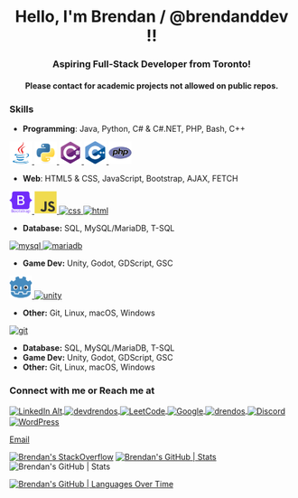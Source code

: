 <h1 align="center">Hello, I'm Brendan / @brendanddev !!</h1>
<h3 align="center">Aspiring Full-Stack Developer from Toronto!</h3>
<h4 align="center"><strong>Please contact for academic projects not allowed on public repos.</strong></h4>

### Skills
<!-- Programming Language Skills -->
* **Programming**: Java, Python, C# & C#.NET, PHP, Bash, C++
<p align="left">
    <a href="https://www.java.com" target="_blank" rel="noreferrer">
        <img src="https://raw.githubusercontent.com/devicons/devicon/master/icons/java/java-original.svg" alt="java" width="40" height="40"/>
    </a>
    <a href="https://www.python.org" target="_blank" rel="noreferrer">
        <img src="https://raw.githubusercontent.com/devicons/devicon/master/icons/python/python-original.svg" alt="python" width="40" height="40"/>
    </a>
    <a href="https://learn.microsoft.com/en-us/dotnet/csharp/" target="_blank" rel="noreferrer">
        <img src="https://raw.githubusercontent.com/devicons/devicon/master/icons/csharp/csharp-original.svg" alt="csharp" width="40" height="40"/>
    </a>
    <a href="https://isocpp.org/" target="_blank" rel="noreferrer">
        <img src="https://raw.githubusercontent.com/devicons/devicon/master/icons/cplusplus/cplusplus-original.svg" alt="cplusplus" width="40" height="40"/>
    </a>
    <a href="https://www.php.net" target="_blank" rel="noreferrer">
        <img src="https://raw.githubusercontent.com/devicons/devicon/master/icons/php/php-original.svg" alt="php" width="40" height="40"/>
    </a>
</p>

* **Web**: HTML5 & CSS, JavaScript, Bootstrap, AJAX, FETCH
<!-- Web Development Skills -->
<p align="left">
    <a href="https://getbootstrap.com" target="_blank" rel="noreferrer">
        <img src="https://raw.githubusercontent.com/devicons/devicon/master/icons/bootstrap/bootstrap-plain-wordmark.svg" alt="bootstrap" width="40" height="40"/>
    </a>
    <a href="https://developer.mozilla.org/en-US/docs/Web/JavaScript" target="_blank" rel="noreferrer">
        <img src="https://raw.githubusercontent.com/devicons/devicon/master/icons/javascript/javascript-original.svg" alt="javascript" width="40" height="40"/>
    </a>
    <a href="https://developer.mozilla.org/en-US/docs/Web/CSS" target="_blank" rel="noreferrer">
        <img src="https://github.com/rahuldkjain/github-profile-readme-generator/blob/master/src/images/icons/FrontendDevelopment/css.svg" alt="css" width="40" height="40"/>
    </a>
    <a href="https://developer.mozilla.org/en-US/docs/Web/HTML" target="_blank" rel="noreferrer">
        <img src="https://github.com/rahuldkjain/github-profile-readme-generator/blob/master/src/images/icons/FrontendDevelopment/html.svg" alt="html" width="40" height="40"/>
    </a>
</p>

* **Database:** SQL, MySQL/MariaDB, T-SQL
<!-- Database Development Skills -->
<p align="left">
    <a href="https://www.mysql.com/" target="_blank" rel="noreferrer">
        <img src="https://github.com/rahuldkjain/github-profile-readme-generator/blob/master/src/images/icons/Database/mysql.svg" alt="mysql" width="40" height="40"/>
    </a>
    <a href="https://mariadb.org/" target="_blank" rel="noreferrer">
        <img src="https://github.com/rahuldkjain/github-profile-readme-generator/blob/master/src/images/icons/Database/mariadb.svg" alt="mariadb" width="40" height="40"/>
    </a>
</p>

* **Game Dev:** Unity, Godot, GDScript, GSC
<!-- Game Development Skills -->
<p align="left">
    <a href="https://godotengine.org" target="_blank" rel="noreferrer">
        <img src="https://raw.githubusercontent.com/devicons/devicon/master/icons/godot/godot-original.svg" alt="godot" width="40" height="40"/>
    </a>
    <a href="https://unity.com/" target="_blank" rel="noreferrer">
        <img src="https://www.vectorlogo.zone/logos/unity3d/unity3d-icon.svg" alt="unity" width="40" height="40"/>
    </a>
</p>

* **Other:** Git, Linux, macOS, Windows
<!-- Other Skills -->
<p align="left">
    <a href="https://git-scm.com/" target="_blank" rel="noreferrer">
        <img src="https://www.vectorlogo.zone/logos/git-scm/git-scm-icon.svg" alt="git" width="40" height="40"/>
    </a>
</p>





* **Database:** SQL, MySQL/MariaDB, T-SQL
* **Game Dev:** Unity, Godot, GDScript, GSC
* **Other:** Git, Linux, macOS, Windows


### Connect with me or Reach me at
<a href="https://www.linkedin.com/in/brendan-dileo-bb39b4328/" target="blank">
    <img align="center" src="https://raw.githubusercontent.com/rahuldkjain/github-profile-readme-generator/master/src/images/icons/Social/linked-in-alt.svg" alt="LinkedIn Alt" height="30" width="40" />
</a>
<a href="https://stackoverflow.com/users/devdrendos" target="blank">
    <img align="center" src="https://raw.githubusercontent.com/rahuldkjain/github-profile-readme-generator/master/src/images/icons/Social/stack-overflow.svg" alt="devdrendos" height="30" width="40" />
</a>
<a href="https://leetcode.com/u/devbrendandileo/" target="blank">
    <img align="center" src="https://raw.githubusercontent.com/rahuldkjain/github-profile-readme-generator/master/src/images/icons/Social/leet-code.svg" alt="LeetCode" height="30" width="40" />
</a>
<a href="https://www.google.com/" target="blank">
    <img align="center" src="https://raw.githubusercontent.com/rahuldkjain/github-profile-readme-generator/master/src/images/icons/Social/google.svg" alt="Google" height="30" width="40" />
</a>
<a href="https://dev.to/drendos" target="blank">
    <img align="center" src="https://raw.githubusercontent.com/rahuldkjain/github-profile-readme-generator/master/src/images/icons/Social/devto.svg" alt="drendos" height="30" width="40" />
</a>
<a href="https://discord.com/" target="blank">
    <img align="center" src="https://raw.githubusercontent.com/rahuldkjain/github-profile-readme-generator/master/src/images/icons/Social/discord.svg" alt="Discord" height="30" width="40" />
</a>
<a href="https://wordpress.org/" target="blank">
    <img align="center" src="https://raw.githubusercontent.com/rahuldkjain/github-profile-readme-generator/master/src/images/icons/Social/wordpress.svg" alt="WordPress" height="30" width="40" />
</a>

[Email](dileob23@gmail.com)

[![Brendan's StackOverflow](https://github-readme-stackoverflow.vercel.app/?userID=24895390)](https://stackoverflow.com/users/24895390/brendan-d)
[![Brendan's GitHub | Stats](https://stats.quira.sh/devDrendos/github?theme=dark)](https://quira.sh?utm_source=widgets&utm_campaign=devDrendos)
![Brendan's GitHub | Stats](https://github-readme-stats.vercel.app/api/top-langs?username=brendanddev&show_icons=true&locale=en&layout=compact&theme=chartreuse-dark)

[![Brendan's GitHub | Languages Over Time](https://stats.quira.sh/devDrendos/languages-over-time?theme=dark)](https://quira.sh?utm_source=widgets&utm_campaign=devDrendos)

